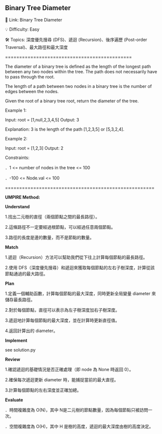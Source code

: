 **Binary Tree Diameter**
-
🔗 Link: Binary Tree Diameter

💡 Difficulty: Easy

🛠️ Topics: 深度優先搜尋 (DFS)、遞迴 (Recursion)、後序遍歷 (Post-order Traversal)、最大路徑和最大深度

=============================================

The diameter of a binary tree is defined as the length of the longest path between any two nodes within the tree. The path does not necessarily have to pass through the root.

The length of a path between two nodes in a binary tree is the number of edges between the nodes.

Given the root of a binary tree root, return the diameter of the tree.

Example 1:

Input: root = [1,null,2,3,4,5]
Output: 3

Explanation: 3 is the length of the path [1,2,3,5] or [5,3,2,4].

Example 2:

Input: root = [1,2,3]
Output: 2

Constraints:

．1 <= number of nodes in the tree <= 100

．-100 <= Node.val <= 100

=====================================================

**UMPIRE Method:**

**Understand**

1.找出二元樹的直徑（兩個節點之間的最長路徑）。

2.這條路徑不一定要經過根節點，可以經過任意兩個節點。

3.路徑的長度是邊的數量，而不是節點的數量。

**Match**

1.遞迴（Recursion）方法可以幫助我們從下往上計算每個節點的最長路徑。

2.使用 DFS（深度優先搜尋）和遞迴來獲取每個節點的左右子樹深度，計算從該節點通過的最大路徑。

**Plan**

1.定義一個輔助函數，計算每個節點的最大深度，同時更新全局變量 diameter 來儲存最長路徑。

2.對於每個節點，直徑可以表示為左子樹深度加右子樹深度。

3.遞迴地計算每個節點的最大深度，並在計算時更新直徑值。

4.返回計算出的 diameter。

**Implement**

see solution.py

**Review**

1.確認遞迴的基礎情況是否正確處理（即 node 為 None 時返回 0）。

2.確保每次遞迴更新 diameter 時，能捕捉當前的最大直徑。

3.計算每個節點的左右深度並正確加總。

**Evaluate**

．時間複雜度為 O(N)，其中 N是二元樹的節點數量，因為每個節點只被訪問一次。

．空間複雜度為 O(H)，其中 H 是樹的高度，遞迴的最大深度由樹的高度決定。
